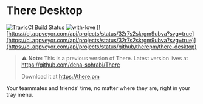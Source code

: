 # There Desktop

[![TravicCI Build Status](https://travis-ci.org/therepm/there-desktop.svg?branch=master)](https://travis-ci.org/therepm/there-desktop) ![with-love](https://img.shields.io/badge/made%20with-%F0%9F%92%8C-red.svg) [![https://ci.appveyor.com/api/projects/status/32r7s2skrgm9ubva?svg=true](https://ci.appveyor.com/api/projects/status/32r7s2skrgm9ubva?svg=true)](https://ci.appveyor.com/api/projects/status/github/therepm/there-desktop)

> ⚠️ **Note:** This is a previous version of There. Latest version lives at https://github.com/dena-sohrabi/There
> 
> Download it at https://there.pm

Your teammates and friends' time, no matter where they are, right in your tray menu.
